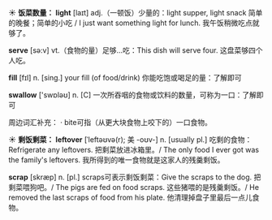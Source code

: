 ☀ <span class="category">**饭菜数量：**</span>
<span class="vocabulary">**light**</span> [laɪt] 
<span class="definition">adj.（一顿饭）少量的：</span>light supper, light snack 简单的晚餐；简单的小吃 / I just want something light for lunch. 我午饭稍微吃点就够了。

<span class="vocabulary">**serve**</span> [sə:v] 
<span class="definition">vt.（食物的量）足够…吃：</span>This dish will serve four. 这盘菜够四个人吃。 

<span class="vocabulary">**fill**</span> [fɪl] 
<span class="definition">n. [sing.] your fill (of food/drink) 你能吃饱或喝足的量：</span>了解即可

<span class="vocabulary">**swallow**</span> ['swɒləʊ] 
<span class="definition">n. [C] 一次所吞咽的食物或饮料的数量，可称为一口：</span>了解即可

周边词汇补充：
· bite可指（从更大块食物上咬下的）一口食物。

☀ <span class="category">**剩饭剩菜：**</span>
<span class="vocabulary">**leftover**</span> [ˈleftəʊvə(r); 美 -oʊv-]
<span class="definition">n. [usually pl.] 吃剩的食物：</span>Refrigerate any leftovers. 把剩菜放进冰箱里。/ The only food I ever got was the family's leftovers. 我所得到的唯一食物就是这家人的残羹剩饭。     

<span class="vocabulary">**scrap**</span> [skræp]
<span class="definition">n. [pl.] scraps可表示剩饭剩菜：</span>Give the scraps to the dog. 把剩菜喂狗吧。/ The pigs are fed on food scraps. 这些猪喂的是残羹剩饭。/ He removed the last scraps of food from his plate. 他清理掉盘子里最后一点儿食物。
